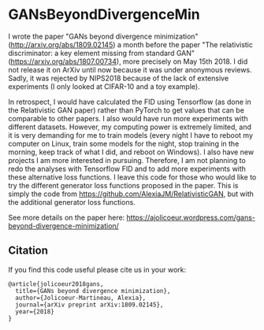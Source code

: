 # GANsBeyondDivergenceMin

I wrote the paper "GANs beyond divergence minimization" (http://arxiv.org/abs/1809.02145) a month before the paper "The relativistic discriminator: a key element missing from standard GAN" (https://arxiv.org/abs/1807.00734), more precisely on May 15th 2018. I did not release it on ArXiv until now because it was under anonymous reviews. Sadly, it was rejected by NIPS2018 because of the lack of extensive experiments (I only looked at CIFAR-10 and a toy example).

In retrospect, I would have calculated the FID using Tensorflow (as done in the Relativistic GAN paper) rather than PyTorch to get values that can be comparable to other papers. I also would have run more experiments with different datasets. However, my computing power is extremely limited, and it is very demanding for me to train models (every night I have to reboot my computer on Linux, train some models for the night, stop training in the morning, keep track of what I did, and reboot on Windows). I also have new projects I am more interested in pursuing. Therefore, I am not planning to redo the analyses with Tensorflow FID and to add more experiments with these alternative loss functions. I leave this code for those who would like to try the different generator loss functions proposed in the paper. This is simply the code from https://github.com/AlexiaJM/RelativisticGAN, but with the additional generator loss functions.

See more details on the paper here: https://ajolicoeur.wordpress.com/gans-beyond-divergence-minimization/

## Citation

If you find this code useful please cite us in your work:
```
@article{jolicoeur2018gans,
  title={GANs beyond divergence minimization},
  author={Jolicoeur-Martineau, Alexia},
  journal={arXiv preprint arXiv:1809.02145},
  year={2018}
}
```
